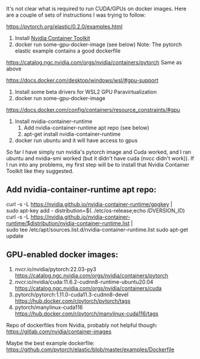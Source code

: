 It's not clear what is required to run CUDA/GPUs on docker images. Here are a couple of sets of instructions I was trying to follow:

https://pytorch.org/elastic/0.2.0/examples.html
1. Install [Nvidia Container Toolkit](https://github.com/NVIDIA/nvidia-docker)
2. docker run some-gpu-docker-image (see below)
Note: The pytorch elastic example contains a good dockerfile

https://catalog.ngc.nvidia.com/orgs/nvidia/containers/pytorch
Same as above

https://docs.docker.com/desktop/windows/wsl/#gpu-support
1. Install some beta drivers for WSL2 GPU Paravirtualization
2. docker run some-gpu-docker-image

https://docs.docker.com/config/containers/resource_constraints/#gpu
1. Install nvidia-container-runtime
    1. Add nvidia-container-runtime apt repo (see below)
    2. apt-get install nvidia-container-runtime
2. docker run ubuntu and it will have access to gpus


So far I have simply run nvidia's pytorch image and Cuda worked, and I ran ubuntu and nvidia-smi worked (but it didn't have cuda (nvcc didn't work)). If I run into any problems, my first step will be to install that Nvidia Container Toolkit like they suggested.




## Add nvidia-container-runtime apt repo:
curl -s -L https://nvidia.github.io/nvidia-container-runtime/gpgkey | \
  sudo apt-key add -
distribution=$(. /etc/os-release;echo $ID$VERSION_ID)
curl -s -L https://nvidia.github.io/nvidia-container-runtime/$distribution/nvidia-container-runtime.list | \
  sudo tee /etc/apt/sources.list.d/nvidia-container-runtime.list
sudo apt-get update


## GPU-enabled docker images:
1. nvcr.io/nvidia/pytorch:22.03-py3                         https://catalog.ngc.nvidia.com/orgs/nvidia/containers/pytorch
2. nvcr.io/nvidia/cuda:11.6.2-cudnn8-runtime-ubuntu20.04    https://catalog.ngc.nvidia.com/orgs/nvidia/containers/cuda
3. pytorch/pytorch:1.11.0-cuda11.3-cudnn8-devel             https://hub.docker.com/r/pytorch/pytorch/tags
4. pytorch/manylinux-cuda116                                https://hub.docker.com/r/pytorch/manylinux-cuda116/tags 

Repo of dockerfiles from Nvidia, probably not helpful though:
https://gitlab.com/nvidia/container-images

Maybe the best example dockerfile: https://github.com/pytorch/elastic/blob/master/examples/Dockerfile

